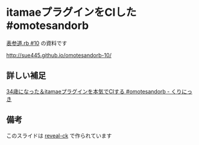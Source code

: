 # itamaeプラグインをCIした #omotesandorb

[表参道.rb #10](http://omotesandorb.connpass.com/event/29102/) の資料です

http://sue445.github.io/omotesandorb-10/

## 詳しい補足
[34歳になった＆itamaeプラグインを本気でCIする #omotesandorb - くりにっき](http://sue445.hatenablog.com/entry/2016/04/07/195627)

## 備考
このスライドは [reveal-ck](https://github.com/jedcn/reveal-ck) で作られています
